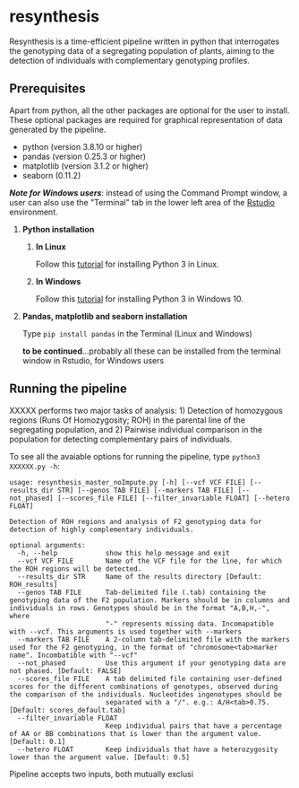 # resynthesis

Resynthesis is a time-efficient pipeline written in python that interrogates the genotyping data of a segregating population of plants, aiming to the detection of individuals with complementary genotyping profiles.

## Prerequisites

Apart from python, all the other packages are optional for the user to install. These optional packages are required for graphical representation of data generated by the pipeline.

- python (version 3.8.10 or higher)
- pandas (version 0.25.3 or higher)
- matplotlib (version 3.1.2 or higher)
- seaborn (0.11.2)

**_Note for Windows users_**: instead of using the Command Prompt window, a user can also use the "Terminal" tab in the lower left area of the [Rstudio](https://www.rstudio.com/) environment.

1. **Python installation**

   1. **In Linux**
   
      Follow this [tutorial](https://docs.python-guide.org/starting/install3/linux/) for installing Python 3 in Linux.
      
   2. **In Windows**
   
      Follow this [tutorial](https://phoenixnap.com/kb/how-to-install-python-3-windows) for installing Python 3 in Windows 10. 
      
2. **Pandas, matplotlib and seaborn installation**

   Type `pip install pandas` in the Terminal (Linux and Windows)
   
   **to be continued**...probably all these can be installed from the terminal window in Rstudio, for Windows users
   
## Running the pipeline

XXXXX performs two major tasks of analysis: 1) Detection of homozygous regions (Runs Of Homozygosity; ROH) in the parental line of the segregating population, and 2) Pairwise individual comparison in the population for detecting complementary pairs of individuals.

To see all the avaiable options for running the pipeline, type `python3 XXXXXX.py -h`:

```
usage: resynthesis_master_noImpute.py [-h] [--vcf VCF FILE] [--results_dir STR] [--genos TAB FILE] [--markers TAB FILE] [--not_phased] [--scores_file FILE] [--filter_invariable FLOAT] [--hetero FLOAT]

Detection of ROH regions and analysis of F2 genotyping data for detection of highly complementary individuals.

optional arguments:
  -h, --help            show this help message and exit
  --vcf VCF FILE        Name of the VCF file for the line, for which the ROH regions will be detected.
  --results_dir STR     Name of the results directory [Default: ROH_results]
  --genos TAB FILE      Tab-delimited file (.tab) containing the genotyping data of the F2 population. Markers should be in columns and individuals in rows. Genotypes should be in the format "A,B,H,-", where
                        "-" represents missing data. Incomapatible with --vcf. This arguments is used together with --markers
  --markers TAB FILE    A 2-column tab-delimited file with the markers used for the F2 genotyping, in the format of "chromosome<tab>marker name". Incombatible with "--vcf"
  --not_phased          Use this argument if your genotyping data are not phased. [Default: FALSE]
  --scores_file FILE    A tab delimited file containing user-defined scores for the different combinations of genotypes, observed during the comparison of the individuals. Nucleotides ingenotypes should be
                        separated with a "/". e.g.: A/H<tab>0.75. [Default: scores_default.tab]
  --filter_invariable FLOAT
                        Keep individual pairs that have a percentage of AA or BB combinations that is lower than the argument value. [Default: 0.1]
  --hetero FLOAT        Keep individuals that have a heterozygosity lower than the argument value. [Default: 0.5]

```

Pipeline accepts two inputs, both mutually exclusi
